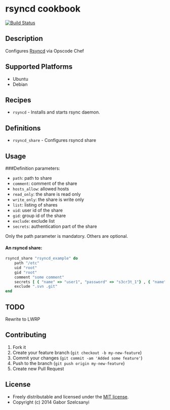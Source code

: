 # rsyncd cookbook
[![Build Status](https://travis-ci.org/szelcsanyi/chef-rsyncd.svg?branch=master)](https://travis-ci.org/szelcsanyi/chef-rsyncd)

## Description

Configures [Rsyncd](http://en.wikipedia.org/wiki/Rsync) via Opscode Chef

## Supported Platforms

* Ubuntu
* Debian

## Recipes

* `rsyncd` - Installs and starts rsync daemon.

## Definitions
* `rsyncd_share` - Configures rsyncd share

## Usage
###Definition parameters:

* `path`: path to share
* `comment`: comment of the share
* `hosts_allow`: allowed hosts
* `read_only`: the share is read only
* `write_only`: the share is write only
* `list`: listing of shares
* `uid`: user id of the share
* `gid`: group id of the share
* `exclude`: exclude list
* `secrets`: authentication part of the share

Only the path parameter is mandatory. Others are optional.

#### An rsyncd share:
```ruby
rsyncd_share "rsyncd_example" do
    path "/etc"
    uid "root"
    gid "root"
    comment "some comment"
    secrets [ { "name" => "user1", "password" => "s3cr3t_1"} , { "name" => "user2", "password" => "s3cr3t_2" } ]
    exclude ".svn .git"
end
```

## TODO
Rewrite to LWRP

## Contributing

1. Fork it
2. Create your feature branch (`git checkout -b my-new-feature`)
3. Commit your changes (`git commit -am 'Added some feature'`)
4. Push to the branch (`git push origin my-new-feature`)
5. Create new Pull Request

## License

* Freely distributable and licensed under the [MIT license](http://szelcsanyi.mit-license.org/2014/license.html).
* Copyright (c) 2014 Gabor Szelcsanyi

